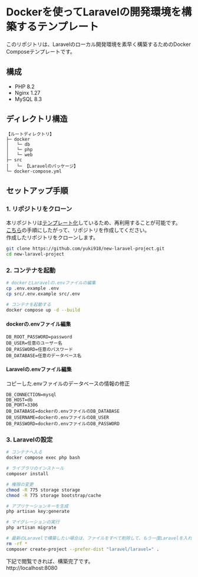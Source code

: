 # Dockerを使ってLaravelの開発環境を構築するテンプレート

このリポジトリは、Laravelのローカル開発環境を素早く構築するためのDocker Composeテンプレートです。

## 構成

- PHP 8.2
- Nginx 1.27
- MySQL 8.3

## ディレクトリ構造


```
【ルートディレクトリ】
├─ docker
│   └─ db
│   └─ php
│   └─ web
├─ src
│   └─ 【Laravelのパッケージ】
└─ docker-compose.yml
```

## セットアップ手順

### 1. リポジトリをクローン

本リポジトリは[テンプレート化](https://docs.github.com/ja/repositories/creating-and-managing-repositories/creating-a-template-repository)しているため、再利用することが可能です。  
[こちら](https://docs.github.com/ja/repositories/creating-and-managing-repositories/creating-a-repository-from-a-template)の手順にしたがって、リポジトリを作成してください。  
作成したリポジトリをクローンします。

```bash
git clone https://github.com/yuki918/new-laravel-project.git
cd new-laravel-project
```

### 2. コンテナを起動

```bash
# dockerとLaravelの.envファイルの編集
cp .env.example .env
cp src/.env.example src/.env

# コンテナを起動する
docker compose up -d --build
```

#### dockerの.envファイル編集

```
DB_ROOT_PASSWORD=password
DB_USER=任意のユーザー名
DB_PASSWORD=任意のパスワード
DB_DATABASE=任意のデータベース名
```

#### Laravelの.envファイル編集

コピーした.envファイルのデータベースの情報の修正
```
DB_CONNECTION=mysql
DB_HOST=db
DB_PORT=3306
DB_DATABASE=dockerの.envファイルのDB_DATABASE
DB_USERNAME=dockerの.envファイルのDB_USER
DB_PASSWORD=dockerの.envファイルのDB_PASSWORD
```

### 3. Laravelの設定

```bash
# コンテナへ入る
docker compose exec php bash

# ライブラリのインストール
composer install

# 権限の変更
chmod -R 775 storage storage
chmod -R 775 storage bootstrap/cache

# アプリケーションキーを生成
php artisan key:generate

# マイグレーションの実行
php artisan migrate 

# 最新のLaravelで構築したい場合は、ファイルをすべて削除して、もう一度Laravelを入れなおす
rm -rf *
composer create-project --prefer-dist "laravel/laravel=" .
```

下記で閲覧できれば、構築完了です。<br>
http://localhost:8080